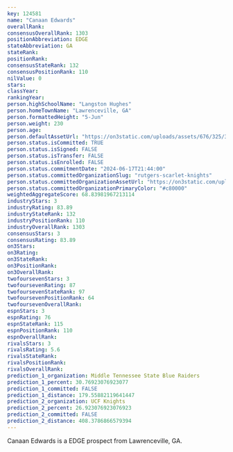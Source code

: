 ```yaml
---
key: 124581
name: "Canaan Edwards"
overallRank: 
consensusOverallRank: 1303
positionAbbreviation: EDGE
stateAbbreviation: GA
stateRank: 
positionRank: 
consensusStateRank: 132
consensusPositionRank: 110
nilValue: 0
stars: 
classYear: 
rankingYear: 
person.highSchoolName: "Langston Hughes"
person.homeTownName: "Lawrenceville, GA"
person.formattedHeight: "5-Jun"
person.weight: 230
person.age: 
person.defaultAssetUrl: "https://on3static.com/uploads/assets/676/325/325676.png"
person.status.isCommitted: TRUE
person.status.isSigned: FALSE
person.status.isTransfer: FALSE
person.status.isEnrolled: FALSE
person.status.commitmentDate: "2024-06-17T21:44:00"
person.status.committedOrganizationSlug: "rutgers-scarlet-knights"
person.status.committedOrganizationAssetUrl: "https://on3static.com/uploads/assets/161/150/150161.svg"
person.status.committedOrganizationPrimaryColor: "#c80000"
weightedAggregateScore: 68.83981967213114
industryStars: 3
industryRating: 83.89
industryStateRank: 132
industryPositionRank: 110
industryOverallRank: 1303
consensusStars: 3
consensusRating: 83.89
on3Stars: 
on3Rating: 
on3StateRank: 
on3PositionRank: 
on3OverallRank: 
twofoursevenStars: 3
twofoursevenRating: 87
twofoursevenStateRank: 97
twofoursevenPositionRank: 64
twofoursevenOverallRank: 
espnStars: 3
espnRating: 76
espnStateRank: 115
espnPositionRank: 110
espnOverallRank: 
rivalsStars: 3
rivalsRating: 5.6
rivalsStateRank: 
rivalsPositionRank: 
rivalsOverallRank: 
prediction_1_organization: Middle Tennessee State Blue Raiders
prediction_1_percent: 30.76923076923077
prediction_1_committed: FALSE
prediction_1_distance: 179.55882119641447
prediction_2_organization: UCF Knights
prediction_2_percent: 26.923076923076923
prediction_2_committed: FALSE
prediction_2_distance: 408.3786866579394
---
```

Canaan Edwards is a EDGE prospect from Lawrenceville, GA.